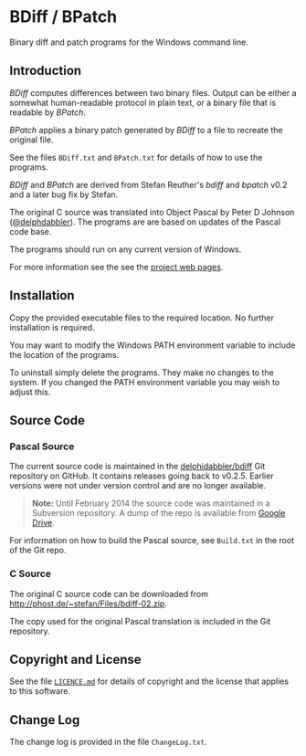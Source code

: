 BDiff / BPatch
==============

Binary diff and patch programs for the Windows command line.

Introduction
------------

_BDiff_ computes differences between two binary files. Output can be either a somewhat human-readable protocol in plain text, or a binary file that is readable by _BPatch_.

_BPatch_ applies a binary patch generated by _BDiff_ to a file to recreate the original file.

See the files `BDiff.txt` and `BPatch.txt` for details of how to use the programs.

_BDiff_ and _BPatch_ are derived from Stefan Reuther's _bdiff_ and _bpatch_ v0.2 and a later bug fix by Stefan.

The original C source was translated into Object Pascal by Peter D Johnson ([@delphdabbler](https://twitter.com/delphidabbler)). The programs are are based on updates of the Pascal code base.

The programs should run on any current version of Windows.

For more information see the see the [project web pages](http://delphidabbler.com/software/bdiff).

Installation
------------

Copy the provided executable files to the required location. No further installation is required.

You may want to modify the Windows PATH environment variable to include the location of the programs.

To uninstall simply delete the programs. They make no changes to the system. If you changed the PATH environment variable you may wish to adjust this.

Source Code
-----------

### Pascal Source

The current source code is maintained in the [delphidabbler/bdiff](https://github.com/delphidabbler/bdiff) Git repository on GitHub. It contains releases going back to v0.2.5. Earlier versions were not under version control and are no longer available.

> **Note:** Until February 2014 the source code was maintained in a Subversion repository. A dump of the repo is available from [Google Drive](https://drive.google.com/file/d/0B8qEVqTUMgmJcF9zVnk0Zk1VMDQ/view?usp=sharing).

For information on how to build the Pascal source, see `Build.txt` in the root of the Git repo.

### C Source

The original C source code can be downloaded from http://phost.de/~stefan/Files/bdiff-02.zip.

The copy used for the original Pascal translation is included in the Git repository.

Copyright and License
---------------------

See the file [`LICENCE.md`](LICENSE.md) for details of copyright and the license that applies to this software.

Change Log
----------

The change log is provided in the file `ChangeLog.txt`.

